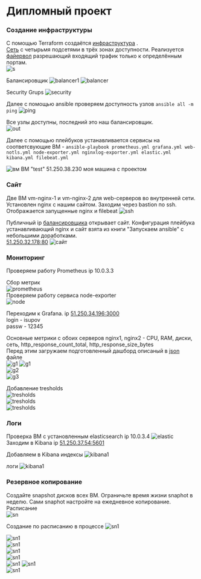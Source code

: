 # Дипломный проект


###  Создание  инфраструктуры
С помощью Terraform создаётся [инфраструктура](./main.tf) .  
[Сеть](./network.tf) с четырьмя подсетями в трёх зонах доступности. Реализуется [файервол](https://cloud.yandex.ru/docs/vpc/concepts/security-groups) разрешающий  входящий трафик только к определённым портам.  
![s](/images/subnet.png)  

Балансировщик
![balancer1](/images/balancer1.png) 
![balancer](/images/balancer.png)   

Security Grups
![security](/images/security.png) 

Далее с помощью ansible проверяем доступность узлов `ansible all -m ping` 
![ping](/images/ping.png)  

Все узлы доступны, последний это наш балансировщик.     
![out](/images/output.png)   

Далее с помощью плейбуков устанавливается сервисы на соответсвующие ВМ - `ansible-playbook prometheus.yml grafana.yml web-notls.yml node-exporter.yml nginxlog-exporter.yml elastic.yml kibana.yml filebeat.yml`  

![вм](/images/вм.png) 
ВМ "test" 51.250.38.230 моя машина с проектом

### Cайт
Две ВМ vm-nginx-1 и vm-nginx-2 для web-серверов во внутренней сети. Установлен nginx с нашим сайтом. Заходим через bastion по ssh. Отображается запущенные nginx и filebeat 
![ssh](/images/ssh.png)  

Публичный ip [балансировщика](https://cloud.yandex.ru/docs/application-load-balancer/) открывает сайт. Конфигурация плейбука устанавливающий nginx и сайт взята из книги "Запускаем ansible" с небольшими доработками.  
[51.250.32.178:80](http://51.250.32.178/)
![сайт](/images/сайт.png)   

### Мониторинг  
Проверяем работу Prometheus ip 10.0.3.3  
 
Сбор метрик    
![prometheus](/images/prometius.png)  
Проверяем работу сервиса node-exporter  
![node](/images/node.png)  

Переходим к Grafana. ip [51.250.34.196:3000](http://51.250.34.196:3000/d/rYdddlPWk/node-exporter-full?orgId=1&from=now-1h&to=now&refresh=5s)  
login - isupov  
passw - 12345  

Основные метрики с обоих серверов nginx1, nginx2 -  CPU, RAM, диски, сеть, http_response_count_total, http_response_size_bytes  
Перед этим загружаем подготовленный дашборд описаный в [json](grafana/dashbrd-full.md) файле  
![g1](/images/json.png) 
![g1](/images/g1.png)   
![g2](/images/g2.png)  
![g3](/images/g3.png)   

Добавление tresholds  
![tresholds](/images/tresholds1.png)   
![tresholds](/images/tresholds2.png)   
![tresholds](/images/tresholds3.png)   

### Логи  
Проверка ВМ с установленным elasticsearch ip 10.0.3.4 
![elastic](/images/elastic.png)  
Заходим в Kibana ip [51.250.37.54:5601](http://51.250.37.54:5601/app/discover#/?_g=(filters:!(),refreshInterval:(pause:!t,value:0),time:(from:now-15m,to:now))&_a=(columns:!(),filters:!(),index:ff361830-ad44-11ed-b3e3-efd5edde9d3e,interval:auto,query:(language:kuery,query:''),sort:!(!('@timestamp',desc))))    
 
Добавляем в Kibana индексы 
![kibana1](/images/kibana1.png)   

логи
![kibana1](/images/kibana2.png) 


### Резервное копирование  
Создайте snapshot дисков всех ВМ. Ограничьте время жизни snaphot в неделю. Сами snaphot настройте на ежедневное копирование.    
Расписание  
![sn](/images/sn1.png) 

Создание по расписанию в процессе
![sn1](/images/sn2.png) 



![sn1](/img/2023-05-03_09-49-40.jpg)  
![sn1](/img/2023-05-03_09-50-14.jpg)  
![sn1](/img/2023-05-03_09-50-44.jpg)   
![sn1](/img/2023-05-03_09-51-11.jpg)    
![sn1](/img/2023-05-03_09-51-50.jpg) 
![sn1](/img/2023-05-03_09-52-23.jpg)   
![sn1](/img/2023-05-03_09-53-08.jpg)   




